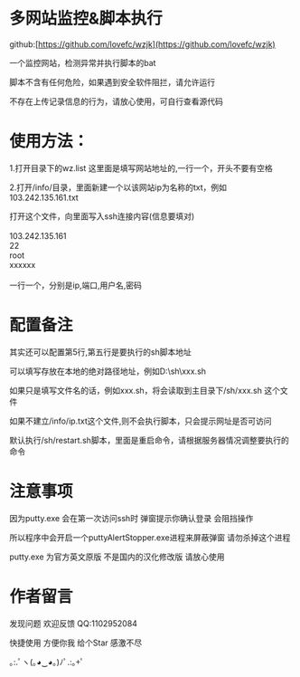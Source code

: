 # 多网站监控&脚本执行

github:[https://github.com/lovefc/wzjk](https://github.com/lovefc/wzjk)

一个监控网站，检测异常并执行脚本的bat

脚本不含有任何危险，如果遇到安全软件阻拦，请允许运行

不存在上传记录信息的行为，请放心使用，可自行查看源代码

# 使用方法：

1.打开目录下的wz.list
这里面是填写网站地址的,一行一个，开头不要有空格

2.打开/info/目录，里面新建一个以该网站ip为名称的txt，例如 103.242.135.161.txt

打开这个文件，向里面写入ssh连接内容(信息要填对) <br />
<br />
103.242.135.161 <br />
22 <br />
root <br />
xxxxxx <br />
<br />
一行一个，分别是ip,端口,用户名,密码


# 配置备注

其实还可以配置第5行,第五行是要执行的sh脚本地址

可以填写存放在本地的绝对路径地址，例如D:\sh\xxx.sh

如果只是填写文件名的话，例如xxx.sh，将会读取到主目录下/sh/xxx.sh 这个文件

如果不建立/info/ip.txt这个文件,则不会执行脚本，只会提示网址是否可访问

默认执行/sh/restart.sh脚本，里面是重启命令，请根据服务器情况调整要执行的命令


# 注意事项

因为putty.exe 会在第一次访问ssh时 弹窗提示你确认登录 会阻挡操作

所以程序中会开启一个puttyAlertStopper.exe进程来屏蔽弹窗 请勿杀掉这个进程

putty.exe 为官方英文原版 不是国内的汉化修改版 请放心使用


# 作者留言

发现问题 欢迎反馈 	QQ:1102952084

快捷使用 方便你我 给个Star 感激不尽

 ｡:.ﾟヽ(｡◕‿◕｡)ﾉﾟ.:｡+ﾟ